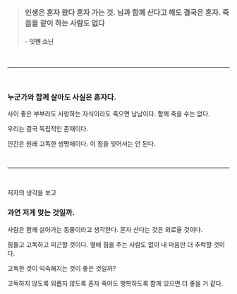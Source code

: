 > ### 인생은 혼자 왔다 혼자 가는 것. 님과 함께 산다고 해도 결국은 혼자. 죽음을 같이 하는 사람도 없다
> #### - 잇펜 쇼닌
 
<br>

___

<br>

### 누군가와 함께 살아도 사실은 혼자다.

사이 좋은 부부라도 사랑하는 자식이라도 죽으면 남남이다.
함께 죽을 수는 없다.

우리는 결국 독립적인 존재이다.

인간은 원래 고독한 생명체이다.
이 점을 잊어서는 안 된다.

<br>

___

<br>

저자의 생각을 보고

### 과연 저게 맞는 것일까.

사람은 함께 살아가는 동물이라고 생각한다.
혼자 산다는 것은 외로울 것이다.

힘들고 고독하고 피곤할 것이다.
옆에 힘을 주는 사람도 없이 내 마음만 더 추락할 것이다.

고독한 것이 익숙해지는 것이 좋은 것일까?

고독하지 않도록 외롭지 않도록 혼자 죽어도 행복하도록 함께 있으면 더 좋을 거 같다.
